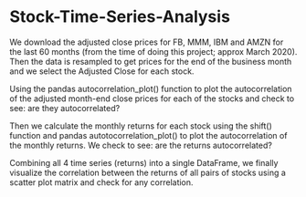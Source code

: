 # Stock-Time-Series-Analysis
We download the adjusted close prices for FB, MMM, IBM and AMZN for the last 60 months (from the time of doing this project; approx March 2020).
Then the data is resampled to get prices for the end of the business month and we select the Adjusted Close for each stock.

Using the pandas autocorrelation_plot() function to plot the autocorrelation of the adjusted month-end close prices for each of the stocks and check to see: are they autocorrelated?

Then we calculate the monthly returns for each stock using the shift() function and pandas autotocorrelation_plot() to plot the autocorrelation of the monthly returns.
We check to see: are the returns autocorrelated?

Combining all 4 time series (returns) into a single DataFrame, we finally visualize the correlation between the returns of all pairs of stocks using a scatter plot matrix and check for any correlation.

